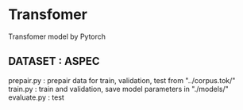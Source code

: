 # Transfomer
Transfomer model by Pytorch

DATASET      :  ASPEC
--------------------------
prepair.py   :  prepair data for train, validation, test from "../corpus.tok/"
train.py     :  train and validation, save model parameters in "./models/"
evaluate.py  :  test

